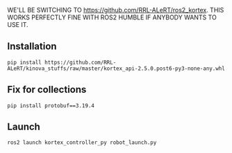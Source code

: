 WE'LL BE SWITCHING TO https://github.com/RRL-ALeRT/ros2_kortex. THIS WORKS PERFECTLY FINE WITH ROS2 HUMBLE IF ANYBODY WANTS TO USE IT.

## Installation
```
pip install https://github.com/RRL-ALeRT/kinova_stuffs/raw/master/kortex_api-2.5.0.post6-py3-none-any.whl
```

## Fix for collections
```
pip install protobuf==3.19.4
```

## Launch
```
ros2 launch kortex_controller_py robot_launch.py
```

